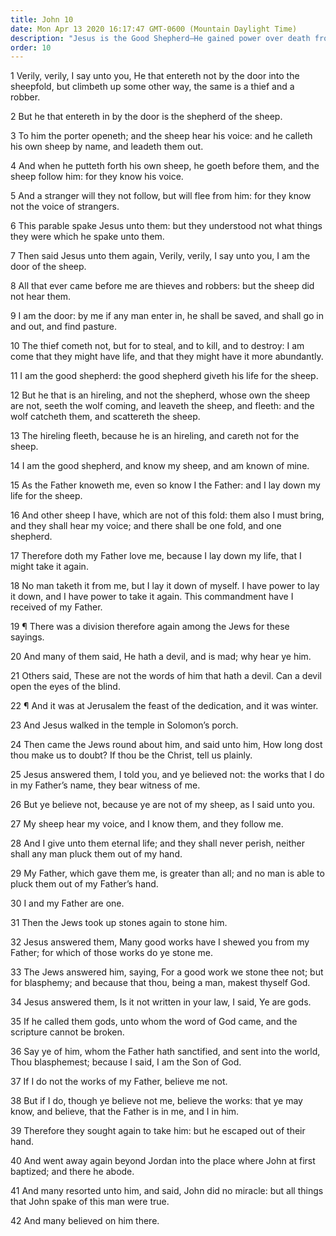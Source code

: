 ```yaml
---
title: John 10
date: Mon Apr 13 2020 16:17:47 GMT-0600 (Mountain Daylight Time)
description: "Jesus is the Good Shepherd—He gained power over death from His Father—He promises to visit His other sheep—He proclaims, I am the Son of God."
order: 10
---
```


1 Verily, verily, I say unto you, He that entereth not by the door into the sheepfold, but climbeth up some other way, the same is a thief and a robber.

2 But he that entereth in by the door is the shepherd of the sheep.

3 To him the porter openeth; and the sheep hear his voice: and he calleth his own sheep by name, and leadeth them out.

4 And when he putteth forth his own sheep, he goeth before them, and the sheep follow him: for they know his voice.

5 And a stranger will they not follow, but will flee from him: for they know not the voice of strangers.

6 This parable spake Jesus unto them: but they understood not what things they were which he spake unto them.

7 Then said Jesus unto them again, Verily, verily, I say unto you, I am the door of the sheep.

8 All that ever came before me are thieves and robbers: but the sheep did not hear them.

9 I am the door: by me if any man enter in, he shall be saved, and shall go in and out, and find pasture.

10 The thief cometh not, but for to steal, and to kill, and to destroy: I am come that they might have life, and that they might have it more abundantly.

11 I am the good shepherd: the good shepherd giveth his life for the sheep.

12 But he that is an hireling, and not the shepherd, whose own the sheep are not, seeth the wolf coming, and leaveth the sheep, and fleeth: and the wolf catcheth them, and scattereth the sheep.

13 The hireling fleeth, because he is an hireling, and careth not for the sheep.

14 I am the good shepherd, and know my sheep, and am known of mine.

15 As the Father knoweth me, even so know I the Father: and I lay down my life for the sheep.

16 And other sheep I have, which are not of this fold: them also I must bring, and they shall hear my voice; and there shall be one fold, and one shepherd.

17 Therefore doth my Father love me, because I lay down my life, that I might take it again.

18 No man taketh it from me, but I lay it down of myself. I have power to lay it down, and I have power to take it again. This commandment have I received of my Father.

19 ¶ There was a division therefore again among the Jews for these sayings.

20 And many of them said, He hath a devil, and is mad; why hear ye him.

21 Others said, These are not the words of him that hath a devil. Can a devil open the eyes of the blind.

22 ¶ And it was at Jerusalem the feast of the dedication, and it was winter.

23 And Jesus walked in the temple in Solomon’s porch.

24 Then came the Jews round about him, and said unto him, How long dost thou make us to doubt? If thou be the Christ, tell us plainly.

25 Jesus answered them, I told you, and ye believed not: the works that I do in my Father’s name, they bear witness of me.

26 But ye believe not, because ye are not of my sheep, as I said unto you.

27 My sheep hear my voice, and I know them, and they follow me.

28 And I give unto them eternal life; and they shall never perish, neither shall any man pluck them out of my hand.

29 My Father, which gave them me, is greater than all; and no man is able to pluck them out of my Father’s hand.

30 I and my Father are one.

31 Then the Jews took up stones again to stone him.

32 Jesus answered them, Many good works have I shewed you from my Father; for which of those works do ye stone me.

33 The Jews answered him, saying, For a good work we stone thee not; but for blasphemy; and because that thou, being a man, makest thyself God.

34 Jesus answered them, Is it not written in your law, I said, Ye are gods.

35 If he called them gods, unto whom the word of God came, and the scripture cannot be broken.

36 Say ye of him, whom the Father hath sanctified, and sent into the world, Thou blasphemest; because I said, I am the Son of God.

37 If I do not the works of my Father, believe me not.

38 But if I do, though ye believe not me, believe the works: that ye may know, and believe, that the Father is in me, and I in him.

39 Therefore they sought again to take him: but he escaped out of their hand.

40 And went away again beyond Jordan into the place where John at first baptized; and there he abode.

41 And many resorted unto him, and said, John did no miracle: but all things that John spake of this man were true.

42 And many believed on him there.
